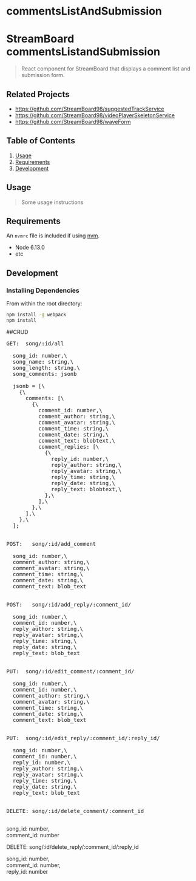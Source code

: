 # commentsListAndSubmission

# StreamBoard commentsListandSubmission

> React component for StreamBoard that displays a comment list and submission form. 

## Related Projects

  - https://github.com/StreamBoard98/suggestedTrackService
  - https://github.com/StreamBoard98/videoPlayerSkeletonService
  - https://github.com/StreamBoard98/waveForm


## Table of Contents

1. [Usage](#Usage)
1. [Requirements](#requirements)
1. [Development](#development)

## Usage

> Some usage instructions

## Requirements

An `nvmrc` file is included if using [nvm](https://github.com/creationix/nvm).

- Node 6.13.0
- etc

## Development

### Installing Dependencies

From within the root directory:

```sh
npm install -g webpack
npm install
```

##CRUD
<pre>
GET:  song/:id/all

  song_id: number,\
  song_name: string,\
  song_length: string,\
  song_comments: jsonb

  jsonb = [\
    {\
      comments: [\
        {\
          comment_id: number,\
          comment_author: string,\
          comment_avatar: string,\
          comment_time: string,\
          comment_date: string,\
          comment_text: blobtext,\
          comment_replies: [\
            {\
              reply_id: number,\
              reply_author: string,\
              reply_avatar: string,\
              reply_time: string,\
              reply_date: string,\
              reply_text: blobtext,\
            },\
          ],\
        },\
      ],\
    },\
  ];


POST:   song/:id/add_comment

  song_id: number,\
  comment_author: string,\
  comment_avatar: string,\
  comment_time: string,\
  comment_date: string,\
  comment_text: blob_text


POST:   song/:id/add_reply/:comment_id/

  song_id: number,\
  comment_id: number,\
  reply_author: string,\
  reply_avatar: string,\
  reply_time: string,\
  reply_date: string,\
  reply_text: blob_text


PUT:  song/:id/edit_comment/:comment_id/

  song_id: number,\
  comment_id: number,\
  comment_author: string,\
  comment_avatar: string,\
  comment_time: string,\
  comment_date: string,\
  comment_text: blob_text


PUT:  song/:id/edit_reply/:comment_id/:reply_id/

  song_id: number,\
  comment_id: number,\
  reply_id: number,\
  reply_author: string,\
  reply_avatar: string,\
  reply_time: string,\
  reply_date: string,\
  reply_text: blob_text


DELETE: song/:id/delete_comment/:comment_id

</pre>

  song_id: number,\
  comment_id: number


DELETE: song/:id/delete_reply/:comment_id/:reply_id

  song_id: number,\
  comment_id: number,\
  reply_id: number


